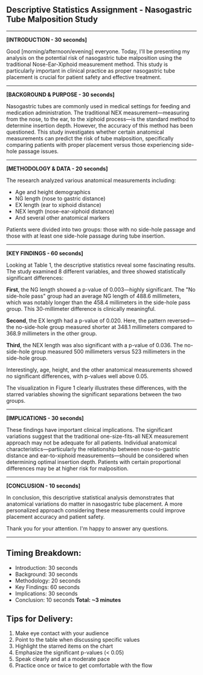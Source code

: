 ## Descriptive Statistics Assignment - Nasogastric Tube Malposition Study

---

**[INTRODUCTION - 30 seconds]**

Good [morning/afternoon/evening] everyone. Today, I'll be presenting my analysis on the potential risk of nasogastric tube malposition using the traditional Nose-Ear-Xiphoid measurement method. This study is particularly important in clinical practice as proper nasogastric tube placement is crucial for patient safety and effective treatment.

---

**[BACKGROUND & PURPOSE - 30 seconds]**

Nasogastric tubes are commonly used in medical settings for feeding and medication administration. The traditional NEX measurement—measuring from the nose, to the ear, to the xiphoid process—is the standard method to determine insertion depth. However, the accuracy of this method has been questioned. This study investigates whether certain anatomical measurements can predict the risk of tube malposition, specifically comparing patients with proper placement versus those experiencing side-hole passage issues.

---

**[METHODOLOGY & DATA - 20 seconds]**

The research analyzed various anatomical measurements including:

- Age and height demographics
- NG length (nose to gastric distance)
- EX length (ear to xiphoid distance)
- NEX length (nose-ear-xiphoid distance)
- And several other anatomical markers

Patients were divided into two groups: those with no side-hole passage and those with at least one side-hole passage during tube insertion.

---

**[KEY FINDINGS - 60 seconds]**

Looking at Table 1, the descriptive statistics reveal some fascinating results. The study examined 8 different variables, and three showed statistically significant differences:

**First**, the NG length showed a p-value of 0.003—highly significant. The "No side-hole pass" group had an average NG length of 488.6 millimeters, which was notably longer than the 458.4 millimeters in the side-hole pass group. This 30-millimeter difference is clinically meaningful.

**Second**, the EX length had a p-value of 0.020. Here, the pattern reversed—the no-side-hole group measured shorter at 348.1 millimeters compared to 368.9 millimeters in the other group.

**Third**, the NEX length was also significant with a p-value of 0.036. The no-side-hole group measured 500 millimeters versus 523 millimeters in the side-hole group.

Interestingly, age, height, and the other anatomical measurements showed no significant differences, with p-values well above 0.05.

The visualization in Figure 1 clearly illustrates these differences, with the starred variables showing the significant separations between the two groups.

---

**[IMPLICATIONS - 30 seconds]**

These findings have important clinical implications. The significant variations suggest that the traditional one-size-fits-all NEX measurement approach may not be adequate for all patients. Individual anatomical characteristics—particularly the relationship between nose-to-gastric distance and ear-to-xiphoid measurements—should be considered when determining optimal insertion depth. Patients with certain proportional differences may be at higher risk for malposition.

---

**[CONCLUSION - 10 seconds]**

In conclusion, this descriptive statistical analysis demonstrates that anatomical variations do matter in nasogastric tube placement. A more personalized approach considering these measurements could improve placement accuracy and patient safety.

Thank you for your attention. I'm happy to answer any questions.

---

## Timing Breakdown:

- Introduction: 30 seconds
- Background: 30 seconds
- Methodology: 20 seconds
- Key Findings: 60 seconds
- Implications: 30 seconds
- Conclusion: 10 seconds
  **Total: ~3 minutes**

## Tips for Delivery:

1. Make eye contact with your audience
2. Point to the table when discussing specific values
3. Highlight the starred items on the chart
4. Emphasize the significant p-values (< 0.05)
5. Speak clearly and at a moderate pace
6. Practice once or twice to get comfortable with the flow
